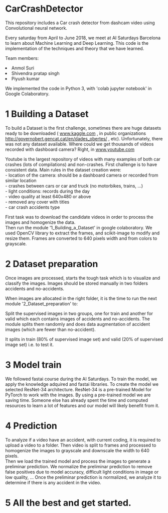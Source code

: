 # CarCrashDetector
This repository includes a Car crash detector from dashcam video using Convolutional neural network.

Every saturday from April to June 2018, we meet at AI Saturdays Barcelona to learn about Machine Learning and Deep Learning.
This code is the implementation of the techniques and theory that we have learned.

Team members:<br>
        <li>Anmol Suri
        <li>Shivendra pratap singh
        <li>Piyush kumar

We implemented the code in Python 3, with 'colab jupyter notebook' in Google Colaboratory.

# 1 Building a Dataset

To build a Dataset is the first challenge, sometimes there are huge datasets ready to be downloaded ( www.kaggle.com , in public organizations http://governobert.gencat.cat/en/dades_obertes/ , etc). Unfortunately, there was not any dataset available.
Where could we get thousands of videos recorded with dashboard camera? Right, in www.youtube.com

Youtube is the largest repository of videos with many examples of both car crashes (lots of compilations) and non-crashes. 
First challenge is to have consistent data. 
Main rules in the dataset creation were:<br>
    - location of the camera: should be a dashboard camera or recorded from similar location<br>
    - crashes between cars or car and truck (no motorbikes, trains, ...)<br>
    - light conditions: records during the day<br>
    - video quality at least 640x480 or above<br>
    - removed any cover with titles<br>
    - car crash accidents type<br>
    
First task was to download the candidate videos in order to process the images and homogenize the data.<br>
Then run the module '1_Building_a_Dataset' in google colaboratory.
We used OpenCV library to extract the frames, and scikit-image to modify and resize them. Frames are converted to 640 pixels width and from colors to grayscale.

# 2 Dataset preparation

Once images are processed, starts the tough task which is to visualize and classify the images.
Images should be stored manually in two folders accidents and no-accidents.

When images are allocated in the right folder, it is the time to run the next module '2_Dataset_preparation' to:

Split the supervised images in two groups, one for train and another for valid which each contains images of accidents and no-accidents. The module splits them randomly and does data augmentation of accident images (which are fewer than no-accident). 

It splits in train (80% of supervised image set) and valid (20% of supervised image set) i.e. to test it.

# 3 Model train

We followed fastai course during the AI Saturdays. To train the model, we apply the knowledge adquired and fastai libraries.
To create the model we selected ResNet-34 architecture. 
ResNet-34 is a pre-trained Model for PyTorch to work with the images. By using a pre-trained model we are saving time. Someone else has already spent the time and computed resources to learn a lot of features and our model will likely benefit from it.


# 4 Prediction

To analyze if a video have an accident, with current coding, it is required to upload a video to a folder.
Then video is split to frames and processed to homogenize the images to grayscale and downscale the width to 640 pixels.  
Then we load the trained model and process the images to generate a preliminar prediction.
We normalize the preliminar prediction to remove false positives due to model accuracy, difficult light conditions in image or low quality, ...
Once the preliminar prediction is normalized, we analyze it to determine if there is any accident in the video.

# 5 All the best and get started.
